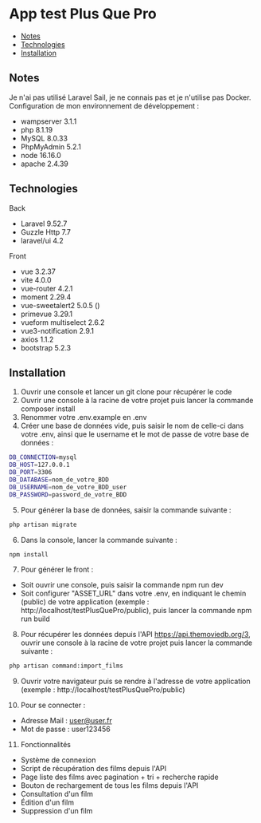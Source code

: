 # App test Plus Que Pro

- [Notes](#notes)
- [Technologies](#technologies)
- [Installation](#installation)

## Notes
Je n'ai pas utilisé Laravel Sail, je ne connais pas et je n'utilise pas Docker.
Configuration de mon environnement de développement :
- wampserver 3.1.1
- php 8.1.19
- MySQL 8.0.33
- PhpMyAdmin 5.2.1
- node 16.16.0
- apache 2.4.39

## Technologies
Back
- Laravel 9.52.7
- Guzzle Http 7.7
- laravel/ui 4.2

Front
- vue 3.2.37
- vite 4.0.0
- vue-router 4.2.1
- moment 2.29.4
- vue-sweetalert2 5.0.5 ()
- primevue 3.29.1
- vueform multiselect 2.6.2
- vue3-notification 2.9.1
- axios 1.1.2
- bootstrap 5.2.3

## Installation

1) Ouvrir une console et lancer un git clone pour récupérer le code
2) Ouvrir une console à la racine de votre projet puis lancer la commande composer install
3) Renommer votre .env.example en .env
4) Créer une base de données vide, puis saisir le nom de celle-ci dans votre .env, ainsi que le username et le mot de passe de votre base de données :
```sh
DB_CONNECTION=mysql
DB_HOST=127.0.0.1
DB_PORT=3306
DB_DATABASE=nom_de_votre_BDD
DB_USERNAME=nom_de_votre_BDD_user
DB_PASSWORD=password_de_votre_BDD
```
5) Pour générer la base de données, saisir la commande suivante :
```sh
php artisan migrate
```
6) Dans la console, lancer la commande suivante :
```sh
npm install
```

7) Pour générer le front :
- Soit ouvrir une console, puis saisir la commande npm run dev
- Soit configurer "ASSET_URL" dans votre .env, en indiquant le chemin (public) de votre application (exemple : http://localhost/testPlusQuePro/public), puis lancer la commande npm run build

8) Pour récupérer les données depuis l'API https://api.themoviedb.org/3, ouvrir une console à la racine de votre projet puis lancer la commande suivante :
```sh
php artisan command:import_films
```
9) Ouvrir votre navigateur puis se rendre à l'adresse de votre application (exemple : http://localhost/testPlusQuePro/public)

10) Pour se connecter :
- Adresse Mail : user@user.fr
- Mot de passe : user123456

11) Fonctionnalités
- Système de connexion
- Script de récupération des films depuis l'API
- Page liste des films avec pagination + tri + recherche rapide
- Bouton de rechargement de tous les films depuis l'API
- Consultation d'un film
- Édition d'un film
- Suppression d'un film